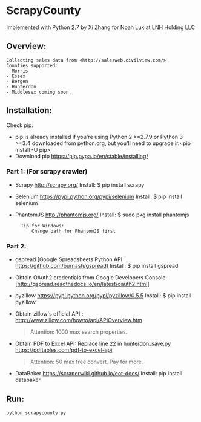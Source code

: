 # ScrapyCounty
Implemented with Python 2.7 by Xi Zhang for Noah Luk at LNH Holding LLC

## Overview:
    Collecting sales data from <http://salesweb.civilview.com/>
    Counties supported:
    - Morris
    - Essex
    - Bergen
    - Hunterdon
    - Middlesex coming soon.

## Installation:
Check pip:
 - pip is already installed if you're using Python 2 >=2.7.9 or Python 3 >=3.4 downloaded from python.org, but you'll need to upgrade ir.<pip install -U pip>
 - Download pip <https://pip.pypa.io/en/stable/installing/>

### Part 1: (For scrapy crawler)
- Scrapy <http://scrapy.org/>
	Install:  $ pip install scrapy
- Selenium <https://pypi.python.org/pypi/selenium>
	Install: $ pip install selenium
- PhantomJS <http://phantomjs.org/>
	Install: $ sudo pkg install phantomjs

    	Tip for Windows:
        	Change path for PhantomJS first

### Part 2:
- gspread [Google Spreadsheets Python API <https://github.com/burnash/gspread>]
	Install: $ pip install gspread
- Obtain OAuth2 credentials from Google Developers Console
	[http://gspread.readthedocs.io/en/latest/oauth2.html]
- pyzillow <https://pypi.python.org/pypi/pyzillow/0.5.5>
	Install: $ pip install pyzillow
- Obtain zillow's official API :
  	<http://www.zillow.com/howto/api/APIOverview.htm>
	>Attention: 1000 max search properties.

- Obtain PDF to Excel API:
	Replace line 22 in hunterdon_save.py
	<https://pdftables.com/pdf-to-excel-api>
	>Attention: 50 max free convert. Pay for more.

- DataBaker <https://scraperwiki.github.io/eot-docs/>
	Install: pip install databaker

## Run:
	python scrapycounty.py
